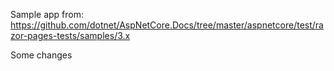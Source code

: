 Sample app from: https://github.com/dotnet/AspNetCore.Docs/tree/master/aspnetcore/test/razor-pages-tests/samples/3.x

Some changes
